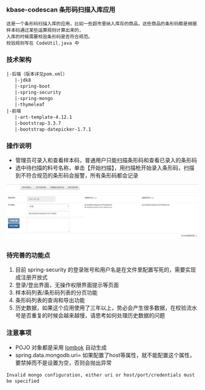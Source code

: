 ### kbase-codescan 条形码扫描入库应用
	这是一个条形码扫描入库的应用，比如一些超市里纳入库存的商品，这些商品的条形码都是根据样本码通过某些运算规则计算出来的，
	入库的时候需要校验条形码是否符合规范。
	校验规则写在 CodeUtil.java 中
	
### 技术架构
	|-后端（版本详见pom.xml）
	   |-jdk8
	   |-spring-boot
	   |-spring-security
	   |-spring-mongo
	   |-thymeleaf
	|-前端
	   |-art-template-4.12.1
	   |-bootstrap-3.3.7
	   |-bootstrap-datepicker-1.7.1
	   
### 操作说明
* 管理员可录入和查看样本码，普通用户只能扫描条形码和查看已录入的条形码
* 选中待扫描的料号名称，单击【开始扫描】，用扫描枪开始录入条形码，扫描到不符合规范的条形码会报警，所有条形码都会记录

![扫描验证条形码](https://github.com/ekoz/kbase-codescan/blob/master/src/main/resources/static/DATAS/code_index.png?raw=true "扫描验证条形码样例图")

### 待完善的功能点
1. 目前 spring-security 的登录账号和用户名是在文件里配置写死的，需要实现成注册开放式
2. 登录/登出界面，无操作权限界面提示等页面
3. 样本码列表/条形码列表的分页功能
4. 条形码列表的查询和导出功能
5. 历史数据，如果这个应用使用了三年以上，势必会产生很多数据，在校验流水号是否重复的时候会越来越慢，请思考如何处理历史数据的问题

### 注意事项
* POJO 对象都是采用 [lombok](https://projectlombok.org/) 自动生成 
* spring.data.mongodb.uri= 如果配置了host等属性，就不能配置这个属性，要禁掉而不是设置为空，否则会抛出异常
```
Invalid mongo configuration, either uri or host/port/credentials must be specified
```
